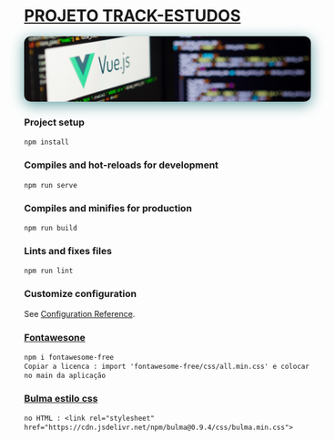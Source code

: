 # [PROJETO TRACK-ESTUDOS]()

<a href="https://github.com/jeanevertonoficial">
 <img style="border-radius:12px; box-shadow: 0px 5px 25px cadetblue" src="src/assets/fundo-capa.png"> 
</a>

### Project setup
```
npm install
```

### Compiles and hot-reloads for development
```
npm run serve
```

### Compiles and minifies for production
```
npm run build
```

### Lints and fixes files
```
npm run lint
```

### Customize configuration
See [Configuration Reference](https://cli.vuejs.org/config/).

### [Fontawesone](https://www.npmjs.com/package/fontawesome-free)
````
npm i fontawesome-free
Copiar a licenca : import 'fontawesome-free/css/all.min.css' e colocar no main da aplicação
````
### [Bulma estilo css](https://bulma.io/documentation/overview/start/)
````
no HTML : <link rel="stylesheet" href="https://cdn.jsdelivr.net/npm/bulma@0.9.4/css/bulma.min.css">